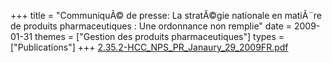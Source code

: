 +++
title = "CommuniquÃ© de presse: La stratÃ©gie nationale en matiÃ¨re de produits pharmaceutiques : Une ordonnance non remplie"
date = 2009-01-31
themes = ["Gestion des produits pharmaceutiques"]
types = ["Publications"]
+++
[2.35.2-HCC_NPS_PR_Janaury_29_2009FR.pdf](/files/2.35.2-HCC_NPS_PR_Janaury_29_2009FR.pdf)
